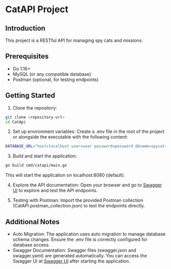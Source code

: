 # CatAPI Project

## Introduction
This project is a RESTful API for managing spy cats and missions.

## Prerequisites
- Go 1.16+
- MySQL (or any compatible database)
- Postman (optional, for testing endpoints)

## Getting Started

1. Clone the repository:
```bash
git clone <repository-url>
cd CatApi
```

2. Set up environment variables:
Create a .env file in the root of the project or alongside the executable with the following content:
```bash
DATABASE_URL="host=localhost user=user password=password dbname=spycats port=5432 sslmode=disable"
```

3. Build and start the application:
```bash
go build cmd/catapi/main.go
```
This will start the application on localhost:8080 (default).

4. Explore the API documentation:
Open your browser and go to [Swagger UI](http://localhost:8080/swagger/index.html#/) to explore and test the API endpoints.

5. Testing with Postman:
Import the provided Postman collection (CatAPI.postman_collection.json) to test the endpoints directly.

## Additional Notes
- Auto Migration: The application uses auto migration to manage database schema changes. Ensure the .env file is correctly configured for database access.
- Swagger Documentation: Swagger files (swagger.json and swagger.yaml) are generated automatically. You can access the Swagger UI at [Swagger UI](http://localhost:8080/swagger/index.html#/) after starting the application.